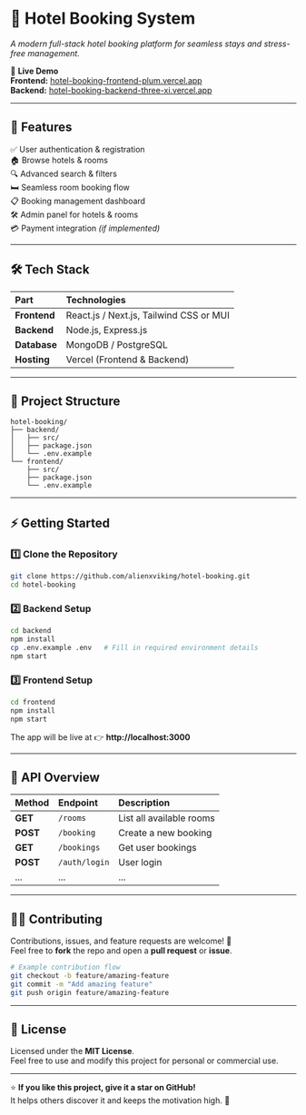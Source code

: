 # 🏨 Hotel Booking System  
*A modern full-stack hotel booking platform for seamless stays and stress-free management.*

🔗 **Live Demo**  
**Frontend:** [hotel-booking-frontend-plum.vercel.app](https://hotel-booking-frontend-plum.vercel.app)  
**Backend:** [hotel-booking-backend-three-xi.vercel.app](https://hotel-booking-backend-three-xi.vercel.app)

---

## 🚀 Features

✅ User authentication & registration  
🏠 Browse hotels & rooms  
🔍 Advanced search & filters  
🛏 Seamless room booking flow  
📋 Booking management dashboard  
🛠 Admin panel for hotels & rooms  
💳 Payment integration *(if implemented)*  

---

## 🛠 Tech Stack

| Part | Technologies |
|:--|:--|
| **Frontend** | React.js / Next.js, Tailwind CSS or MUI |
| **Backend** | Node.js, Express.js |
| **Database** | MongoDB / PostgreSQL |
| **Hosting** | Vercel (Frontend & Backend) |

---

## 📁 Project Structure

```
hotel-booking/
├── backend/
│   ├── src/
│   ├── package.json
│   └── .env.example
└── frontend/
    ├── src/
    ├── package.json
    └── .env.example
```

---

## ⚡️ Getting Started

### 1️⃣ Clone the Repository
```bash
git clone https://github.com/alienxviking/hotel-booking.git
cd hotel-booking
```

### 2️⃣ Backend Setup
```bash
cd backend
npm install
cp .env.example .env   # Fill in required environment details
npm start
```

### 3️⃣ Frontend Setup
```bash
cd frontend
npm install
npm start
```

The app will be live at 👉 **http://localhost:3000**

---

## 📝 API Overview

| Method | Endpoint | Description |
|:--|:--|:--|
| **GET** | `/rooms` | List all available rooms |
| **POST** | `/booking` | Create a new booking |
| **GET** | `/bookings` | Get user bookings |
| **POST** | `/auth/login` | User login |
| ... | ... | ... |

---

## 👨‍💻 Contributing

Contributions, issues, and feature requests are welcome! 💬  
Feel free to **fork** the repo and open a **pull request** or **issue**.

```bash
# Example contribution flow
git checkout -b feature/amazing-feature
git commit -m "Add amazing feature"
git push origin feature/amazing-feature
```

---

## 📄 License

Licensed under the **MIT License**.  
Feel free to use and modify this project for personal or commercial use.

---

⭐ **If you like this project, give it a star on GitHub!**  
It helps others discover it and keeps the motivation high. 🌟
